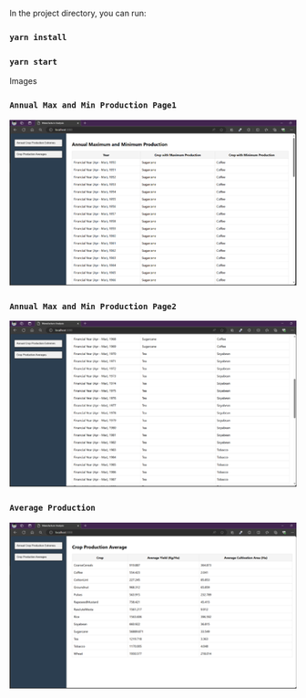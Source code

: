 In the project directory, you can run:

### `yarn install`

### `yarn start`

Images

### `Annual Max and Min Production Page1`
![](screenshots/page1.PNG)

### `Annual Max and Min Production Page2`
![](screenshots/page2.PNG)

### `Average Production`
![](screenshots/page3.PNG)
